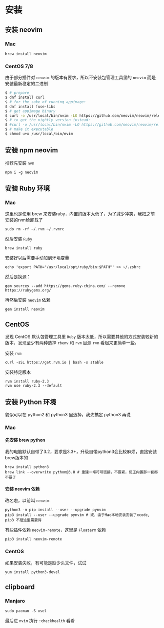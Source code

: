 # 安装

## 安装 neovim

### Mac

```
brew install neovim
```

### CentOS 7/8

由于部分插件对 `neovim` 的版本有要求，所以不安装包管理工具里的 `neovim` 而是安装最新稳定的二进制

```bash
$ # prepare
$ dnf install curl
$ # for the sake of running appimage:
$ dnf install fuse-libs
$ # get appimage binary
$ curl -o /usr/local/bin/nvim -LO https://github.com/neovim/neovim/releases/download/stable/nvim.appimage
$ # to get the nightly version instead:
$ #curl -o /usr/local/bin/nvim -LO https://github.com/neovim/neovim/releases/download/nightly/nvim.appimage
$ # make it executable
$ chmod u+x /usr/local/bin/nvim
```

## 安装 npm neovim 

推荐先安装 `nvm`

```
npm i -g neovim
```

## 安装 Ruby 环境

### Mac

这里也是使用 brew 来安装ruby，内置的版本太低了，为了减少冲突，我把之前安装的rvm给卸载了

```
sudo rm -rf ~/.rvm ~/.rvmrc
```

然后安装 `Ruby`

```
brew install ruby
```

安装好以后需要手动加到环境变量

```
echo 'export PATH="/usr/local/opt/ruby/bin:$PATH"' >> ~/.zshrc
```

然后是换源：

```
gem sources --add https://gems.ruby-china.com/ --remove https://rubygems.org/
```

再然后安装 `neovim` 依赖

```
gem install neovim
```

## CentOS

发现 CentOS 默认包管理工具里 `Ruby` 版本太低，所以需要其他的方式安装较新的版本，发现至少有两种选择 `rbenv` 和 `rvm` 目测 `rvm` 看起来更简单一些。

安装 `rvm`

```
curl -sSL https://get.rvm.io | bash -s stable
```

安装特定版本

```
rvm install ruby-2.3
rvm use ruby-2.3 --default
```

## 安装 Python 环境

貌似可以在 python2 和 python3 里选择，我先搞定 python3 再说

### Mac

#### 先安装 brew python

我的电脑默认自带了3.2，要求是3.3+，升级自带python3会比较麻烦，直接安装brew版本的

```
brew install python3
brew link --overwrite python@3.8 # 重建一堆符号链接，不要紧，反正内置那一套都不要了
```

#### 安装 neovim 依赖

改名啦，以前叫 `neovim`

```
python3 -m pip install --user --upgrade pynvim
pip3 install --user --upgrade pynvim # 或，由于Mac本地安装安装了xcode, pip3 不是这里需要得
```


有些插件依赖 `neovim-remote`，这里是 `Floaterm` 依赖

```
pip3 install neovim-remote
```

### CentOS


如果安装失败，有可能是缺少头文件，试试

```
yum install python3-devel
```

## clipboard

### Manjaro

```
sudo pacman -S xsel
```


最后进 `nvim` 执行 `:checkhealth` 看看
